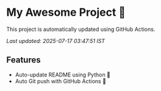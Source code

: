 # My Awesome Project 🚀

This project is automatically updated using GitHub Actions.

_Last updated: 2025-07-17 03:47:51 IST_

## Features
- Auto-update README using Python 🐍
- Auto Git push with GitHub Actions 🤖
